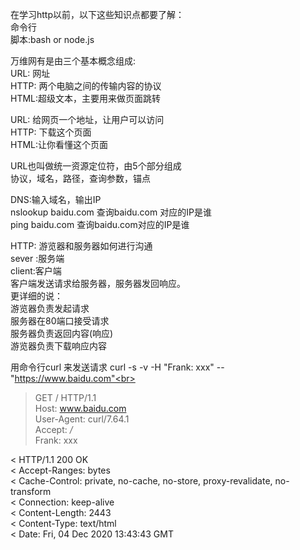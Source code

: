 在学习http以前，以下这些知识点都要了解：<br>
命令行<br>
脚本:bash or node.js<br>

万维网有是由三个基本概念组成:<br>
URL: 网址<br>
HTTP: 两个电脑之间的传输内容的协议<br>
HTML:超级文本，主要用来做页面跳转<br>

URL: 给网页一个地址，让用户可以访问<br>
HTTP: 下载这个页面<br>
HTML:让你看懂这个页面<br>

URL也叫做统一资源定位符，由5个部分组成<br>
协议，域名，路径，查询参数，锚点<br>

DNS:输入域名，输出IP<br>
nslookup baidu.com 查询baidu.com 对应的IP是谁<br>
ping baidu.com 查询baidu.com对应的IP是谁<br>

HTTP: 游览器和服务器如何进行沟通 <br>
sever :服务端<br>
client:客户端<br>
客户端发送请求给服务器，服务器发回响应。<br>
更详细的说：<br>
游览器负责发起请求<br>
服务器在80端口接受请求<br>
服务器负责返回内容(响应)<br>
游览器负责下载响应内容<br>



用命令行curl 来发送请求 curl -s -v -H "Frank: xxx" -- "https://www.baidu.com"<br>
> GET / HTTP/1.1<br>
> Host: www.baidu.com<br>
> User-Agent: curl/7.64.1<br>
> Accept: */*<br>
> Frank: xxx<br>


< HTTP/1.1 200 OK<br>
< Accept-Ranges: bytes<br>
< Cache-Control: private, no-cache, no-store, proxy-revalidate, no-transform<br>
< Connection: keep-alive<br>
< Content-Length: 2443<br>
< Content-Type: text/html<br>
< Date: Fri, 04 Dec 2020 13:43:43 GMT<br>

















